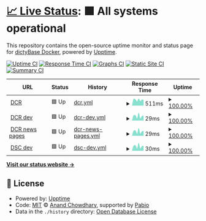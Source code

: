 # [📈 Live Status](https://status.dictybase.dev): <!--live status--> **🟩 All systems operational**

This repository contains the open-source uptime monitor and status page for [dictyBase Docker](http://dictybase.org), powered by [Upptime](https://github.com/upptime/upptime).

[![Uptime CI](https://github.com/dictybase-docker/uptime/workflows/Uptime%20CI/badge.svg)](https://github.com/dictybase-docker/uptime/actions?query=workflow%3A%22Uptime+CI%22)
[![Response Time CI](https://github.com/dictybase-docker/uptime/workflows/Response%20Time%20CI/badge.svg)](https://github.com/dictybase-docker/uptime/actions?query=workflow%3A%22Response+Time+CI%22)
[![Graphs CI](https://github.com/dictybase-docker/uptime/workflows/Graphs%20CI/badge.svg)](https://github.com/dictybase-docker/uptime/actions?query=workflow%3A%22Graphs+CI%22)
[![Static Site CI](https://github.com/dictybase-docker/uptime/workflows/Static%20Site%20CI/badge.svg)](https://github.com/dictybase-docker/uptime/actions?query=workflow%3A%22Static+Site+CI%22)
[![Summary CI](https://github.com/dictybase-docker/uptime/workflows/Summary%20CI/badge.svg)](https://github.com/dictybase-docker/uptime/actions?query=workflow%3A%22Summary+CI%22)

<!--start: status pages-->
<!-- This summary is generated by Upptime (https://github.com/upptime/upptime) -->
<!-- Do not edit this manually, your changes will be overwritten -->
<!-- prettier-ignore -->
| URL | Status | History | Response Time | Uptime |
| --- | ------ | ------- | ------------- | ------ |
| <img alt="" src="https://icons.duckduckgo.com/ip3/dictycr.org.ico" height="13"> [DCR](https://dictycr.org) | 🟩 Up | [dcr.yml](https://github.com/dictybase-docker/uptime/commits/HEAD/history/dcr.yml) | <details><summary><img alt="Response time graph" src="./graphs/dcr/response-time-week.png" height="20"> 511ms</summary><br><a href="https://status.dictybase.dev/history/dcr"><img alt="Response time 550" src="https://img.shields.io/endpoint?url=https%3A%2F%2Fraw.githubusercontent.com%2Fdictybase-docker%2Fuptime%2FHEAD%2Fapi%2Fdcr%2Fresponse-time.json"></a><br><a href="https://status.dictybase.dev/history/dcr"><img alt="24-hour response time 553" src="https://img.shields.io/endpoint?url=https%3A%2F%2Fraw.githubusercontent.com%2Fdictybase-docker%2Fuptime%2FHEAD%2Fapi%2Fdcr%2Fresponse-time-day.json"></a><br><a href="https://status.dictybase.dev/history/dcr"><img alt="7-day response time 511" src="https://img.shields.io/endpoint?url=https%3A%2F%2Fraw.githubusercontent.com%2Fdictybase-docker%2Fuptime%2FHEAD%2Fapi%2Fdcr%2Fresponse-time-week.json"></a><br><a href="https://status.dictybase.dev/history/dcr"><img alt="30-day response time 558" src="https://img.shields.io/endpoint?url=https%3A%2F%2Fraw.githubusercontent.com%2Fdictybase-docker%2Fuptime%2FHEAD%2Fapi%2Fdcr%2Fresponse-time-month.json"></a><br><a href="https://status.dictybase.dev/history/dcr"><img alt="1-year response time 550" src="https://img.shields.io/endpoint?url=https%3A%2F%2Fraw.githubusercontent.com%2Fdictybase-docker%2Fuptime%2FHEAD%2Fapi%2Fdcr%2Fresponse-time-year.json"></a></details> | <details><summary><a href="https://status.dictybase.dev/history/dcr">100.00%</a></summary><a href="https://status.dictybase.dev/history/dcr"><img alt="All-time uptime 100.00%" src="https://img.shields.io/endpoint?url=https%3A%2F%2Fraw.githubusercontent.com%2Fdictybase-docker%2Fuptime%2FHEAD%2Fapi%2Fdcr%2Fuptime.json"></a><br><a href="https://status.dictybase.dev/history/dcr"><img alt="24-hour uptime 100.00%" src="https://img.shields.io/endpoint?url=https%3A%2F%2Fraw.githubusercontent.com%2Fdictybase-docker%2Fuptime%2FHEAD%2Fapi%2Fdcr%2Fuptime-day.json"></a><br><a href="https://status.dictybase.dev/history/dcr"><img alt="7-day uptime 100.00%" src="https://img.shields.io/endpoint?url=https%3A%2F%2Fraw.githubusercontent.com%2Fdictybase-docker%2Fuptime%2FHEAD%2Fapi%2Fdcr%2Fuptime-week.json"></a><br><a href="https://status.dictybase.dev/history/dcr"><img alt="30-day uptime 100.00%" src="https://img.shields.io/endpoint?url=https%3A%2F%2Fraw.githubusercontent.com%2Fdictybase-docker%2Fuptime%2FHEAD%2Fapi%2Fdcr%2Fuptime-month.json"></a><br><a href="https://status.dictybase.dev/history/dcr"><img alt="1-year uptime 100.00%" src="https://img.shields.io/endpoint?url=https%3A%2F%2Fraw.githubusercontent.com%2Fdictybase-docker%2Fuptime%2FHEAD%2Fapi%2Fdcr%2Fuptime-year.json"></a></details>
| <img alt="" src="https://icons.duckduckgo.com/ip3/dictybase.dev.ico" height="13"> [DCR dev](https://dictybase.dev) | 🟩 Up | [dcr-dev.yml](https://github.com/dictybase-docker/uptime/commits/HEAD/history/dcr-dev.yml) | <details><summary><img alt="Response time graph" src="./graphs/dcr-dev/response-time-week.png" height="20"> 29ms</summary><br><a href="https://status.dictybase.dev/history/dcr-dev"><img alt="Response time 36" src="https://img.shields.io/endpoint?url=https%3A%2F%2Fraw.githubusercontent.com%2Fdictybase-docker%2Fuptime%2FHEAD%2Fapi%2Fdcr-dev%2Fresponse-time.json"></a><br><a href="https://status.dictybase.dev/history/dcr-dev"><img alt="24-hour response time 36" src="https://img.shields.io/endpoint?url=https%3A%2F%2Fraw.githubusercontent.com%2Fdictybase-docker%2Fuptime%2FHEAD%2Fapi%2Fdcr-dev%2Fresponse-time-day.json"></a><br><a href="https://status.dictybase.dev/history/dcr-dev"><img alt="7-day response time 29" src="https://img.shields.io/endpoint?url=https%3A%2F%2Fraw.githubusercontent.com%2Fdictybase-docker%2Fuptime%2FHEAD%2Fapi%2Fdcr-dev%2Fresponse-time-week.json"></a><br><a href="https://status.dictybase.dev/history/dcr-dev"><img alt="30-day response time 32" src="https://img.shields.io/endpoint?url=https%3A%2F%2Fraw.githubusercontent.com%2Fdictybase-docker%2Fuptime%2FHEAD%2Fapi%2Fdcr-dev%2Fresponse-time-month.json"></a><br><a href="https://status.dictybase.dev/history/dcr-dev"><img alt="1-year response time 36" src="https://img.shields.io/endpoint?url=https%3A%2F%2Fraw.githubusercontent.com%2Fdictybase-docker%2Fuptime%2FHEAD%2Fapi%2Fdcr-dev%2Fresponse-time-year.json"></a></details> | <details><summary><a href="https://status.dictybase.dev/history/dcr-dev">100.00%</a></summary><a href="https://status.dictybase.dev/history/dcr-dev"><img alt="All-time uptime 100.00%" src="https://img.shields.io/endpoint?url=https%3A%2F%2Fraw.githubusercontent.com%2Fdictybase-docker%2Fuptime%2FHEAD%2Fapi%2Fdcr-dev%2Fuptime.json"></a><br><a href="https://status.dictybase.dev/history/dcr-dev"><img alt="24-hour uptime 100.00%" src="https://img.shields.io/endpoint?url=https%3A%2F%2Fraw.githubusercontent.com%2Fdictybase-docker%2Fuptime%2FHEAD%2Fapi%2Fdcr-dev%2Fuptime-day.json"></a><br><a href="https://status.dictybase.dev/history/dcr-dev"><img alt="7-day uptime 100.00%" src="https://img.shields.io/endpoint?url=https%3A%2F%2Fraw.githubusercontent.com%2Fdictybase-docker%2Fuptime%2FHEAD%2Fapi%2Fdcr-dev%2Fuptime-week.json"></a><br><a href="https://status.dictybase.dev/history/dcr-dev"><img alt="30-day uptime 100.00%" src="https://img.shields.io/endpoint?url=https%3A%2F%2Fraw.githubusercontent.com%2Fdictybase-docker%2Fuptime%2FHEAD%2Fapi%2Fdcr-dev%2Fuptime-month.json"></a><br><a href="https://status.dictybase.dev/history/dcr-dev"><img alt="1-year uptime 100.00%" src="https://img.shields.io/endpoint?url=https%3A%2F%2Fraw.githubusercontent.com%2Fdictybase-docker%2Fuptime%2FHEAD%2Fapi%2Fdcr-dev%2Fuptime-year.json"></a></details>
| <img alt="" src="https://icons.duckduckgo.com/ip3/dictybase.dev.ico" height="13"> [DCR news pages](https://dictybase.dev/news/show) | 🟩 Up | [dcr-news-pages.yml](https://github.com/dictybase-docker/uptime/commits/HEAD/history/dcr-news-pages.yml) | <details><summary><img alt="Response time graph" src="./graphs/dcr-news-pages/response-time-week.png" height="20"> 29ms</summary><br><a href="https://status.dictybase.dev/history/dcr-news-pages"><img alt="Response time 36" src="https://img.shields.io/endpoint?url=https%3A%2F%2Fraw.githubusercontent.com%2Fdictybase-docker%2Fuptime%2FHEAD%2Fapi%2Fdcr-news-pages%2Fresponse-time.json"></a><br><a href="https://status.dictybase.dev/history/dcr-news-pages"><img alt="24-hour response time 35" src="https://img.shields.io/endpoint?url=https%3A%2F%2Fraw.githubusercontent.com%2Fdictybase-docker%2Fuptime%2FHEAD%2Fapi%2Fdcr-news-pages%2Fresponse-time-day.json"></a><br><a href="https://status.dictybase.dev/history/dcr-news-pages"><img alt="7-day response time 29" src="https://img.shields.io/endpoint?url=https%3A%2F%2Fraw.githubusercontent.com%2Fdictybase-docker%2Fuptime%2FHEAD%2Fapi%2Fdcr-news-pages%2Fresponse-time-week.json"></a><br><a href="https://status.dictybase.dev/history/dcr-news-pages"><img alt="30-day response time 32" src="https://img.shields.io/endpoint?url=https%3A%2F%2Fraw.githubusercontent.com%2Fdictybase-docker%2Fuptime%2FHEAD%2Fapi%2Fdcr-news-pages%2Fresponse-time-month.json"></a><br><a href="https://status.dictybase.dev/history/dcr-news-pages"><img alt="1-year response time 36" src="https://img.shields.io/endpoint?url=https%3A%2F%2Fraw.githubusercontent.com%2Fdictybase-docker%2Fuptime%2FHEAD%2Fapi%2Fdcr-news-pages%2Fresponse-time-year.json"></a></details> | <details><summary><a href="https://status.dictybase.dev/history/dcr-news-pages">100.00%</a></summary><a href="https://status.dictybase.dev/history/dcr-news-pages"><img alt="All-time uptime 100.00%" src="https://img.shields.io/endpoint?url=https%3A%2F%2Fraw.githubusercontent.com%2Fdictybase-docker%2Fuptime%2FHEAD%2Fapi%2Fdcr-news-pages%2Fuptime.json"></a><br><a href="https://status.dictybase.dev/history/dcr-news-pages"><img alt="24-hour uptime 100.00%" src="https://img.shields.io/endpoint?url=https%3A%2F%2Fraw.githubusercontent.com%2Fdictybase-docker%2Fuptime%2FHEAD%2Fapi%2Fdcr-news-pages%2Fuptime-day.json"></a><br><a href="https://status.dictybase.dev/history/dcr-news-pages"><img alt="7-day uptime 100.00%" src="https://img.shields.io/endpoint?url=https%3A%2F%2Fraw.githubusercontent.com%2Fdictybase-docker%2Fuptime%2FHEAD%2Fapi%2Fdcr-news-pages%2Fuptime-week.json"></a><br><a href="https://status.dictybase.dev/history/dcr-news-pages"><img alt="30-day uptime 100.00%" src="https://img.shields.io/endpoint?url=https%3A%2F%2Fraw.githubusercontent.com%2Fdictybase-docker%2Fuptime%2FHEAD%2Fapi%2Fdcr-news-pages%2Fuptime-month.json"></a><br><a href="https://status.dictybase.dev/history/dcr-news-pages"><img alt="1-year uptime 100.00%" src="https://img.shields.io/endpoint?url=https%3A%2F%2Fraw.githubusercontent.com%2Fdictybase-docker%2Fuptime%2FHEAD%2Fapi%2Fdcr-news-pages%2Fuptime-year.json"></a></details>
| <img alt="" src="https://icons.duckduckgo.com/ip3/dictybase.dev.ico" height="13"> [DSC dev](https://dictybase.dev/stockcenter) | 🟩 Up | [dsc-dev.yml](https://github.com/dictybase-docker/uptime/commits/HEAD/history/dsc-dev.yml) | <details><summary><img alt="Response time graph" src="./graphs/dsc-dev/response-time-week.png" height="20"> 30ms</summary><br><a href="https://status.dictybase.dev/history/dsc-dev"><img alt="Response time 37" src="https://img.shields.io/endpoint?url=https%3A%2F%2Fraw.githubusercontent.com%2Fdictybase-docker%2Fuptime%2FHEAD%2Fapi%2Fdsc-dev%2Fresponse-time.json"></a><br><a href="https://status.dictybase.dev/history/dsc-dev"><img alt="24-hour response time 36" src="https://img.shields.io/endpoint?url=https%3A%2F%2Fraw.githubusercontent.com%2Fdictybase-docker%2Fuptime%2FHEAD%2Fapi%2Fdsc-dev%2Fresponse-time-day.json"></a><br><a href="https://status.dictybase.dev/history/dsc-dev"><img alt="7-day response time 30" src="https://img.shields.io/endpoint?url=https%3A%2F%2Fraw.githubusercontent.com%2Fdictybase-docker%2Fuptime%2FHEAD%2Fapi%2Fdsc-dev%2Fresponse-time-week.json"></a><br><a href="https://status.dictybase.dev/history/dsc-dev"><img alt="30-day response time 33" src="https://img.shields.io/endpoint?url=https%3A%2F%2Fraw.githubusercontent.com%2Fdictybase-docker%2Fuptime%2FHEAD%2Fapi%2Fdsc-dev%2Fresponse-time-month.json"></a><br><a href="https://status.dictybase.dev/history/dsc-dev"><img alt="1-year response time 37" src="https://img.shields.io/endpoint?url=https%3A%2F%2Fraw.githubusercontent.com%2Fdictybase-docker%2Fuptime%2FHEAD%2Fapi%2Fdsc-dev%2Fresponse-time-year.json"></a></details> | <details><summary><a href="https://status.dictybase.dev/history/dsc-dev">100.00%</a></summary><a href="https://status.dictybase.dev/history/dsc-dev"><img alt="All-time uptime 100.00%" src="https://img.shields.io/endpoint?url=https%3A%2F%2Fraw.githubusercontent.com%2Fdictybase-docker%2Fuptime%2FHEAD%2Fapi%2Fdsc-dev%2Fuptime.json"></a><br><a href="https://status.dictybase.dev/history/dsc-dev"><img alt="24-hour uptime 100.00%" src="https://img.shields.io/endpoint?url=https%3A%2F%2Fraw.githubusercontent.com%2Fdictybase-docker%2Fuptime%2FHEAD%2Fapi%2Fdsc-dev%2Fuptime-day.json"></a><br><a href="https://status.dictybase.dev/history/dsc-dev"><img alt="7-day uptime 100.00%" src="https://img.shields.io/endpoint?url=https%3A%2F%2Fraw.githubusercontent.com%2Fdictybase-docker%2Fuptime%2FHEAD%2Fapi%2Fdsc-dev%2Fuptime-week.json"></a><br><a href="https://status.dictybase.dev/history/dsc-dev"><img alt="30-day uptime 100.00%" src="https://img.shields.io/endpoint?url=https%3A%2F%2Fraw.githubusercontent.com%2Fdictybase-docker%2Fuptime%2FHEAD%2Fapi%2Fdsc-dev%2Fuptime-month.json"></a><br><a href="https://status.dictybase.dev/history/dsc-dev"><img alt="1-year uptime 100.00%" src="https://img.shields.io/endpoint?url=https%3A%2F%2Fraw.githubusercontent.com%2Fdictybase-docker%2Fuptime%2FHEAD%2Fapi%2Fdsc-dev%2Fuptime-year.json"></a></details>

<!--end: status pages-->

[**Visit our status website →**](https://status.dictybase.dev)

## 📄 License

- Powered by: [Upptime](https://github.com/upptime/upptime)
- Code: [MIT](./LICENSE) © [Anand Chowdhary](https://anandchowdhary.com), supported by [Pabio](https://pabio.com)
- Data in the `./history` directory: [Open Database License](https://opendatacommons.org/licenses/odbl/1-0/)
